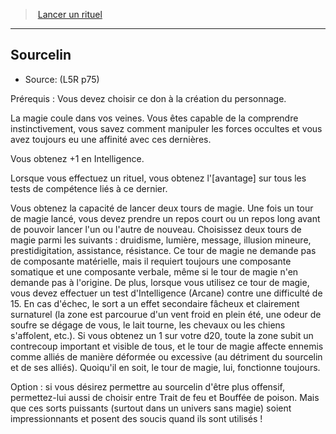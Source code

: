 ﻿---
!Generic
Id: l5r_rituals_hd.md#sourcelin
ParentLink: l5r_rituals_hd.md#lancer-un-rituel
Name: Sourcelin
ParentName: Lancer un rituel
NameLevel: 2
Source: (L5R p75)
Attributes: {}
---
> [Lancer un rituel](hd_l5r_rituals.md)

---

## Sourcelin

- Source: (L5R p75)

Prérequis : Vous devez choisir ce don à la création du personnage.

La magie coule dans vos veines. Vous êtes capable de la comprendre instinctivement, vous savez comment manipuler les forces occultes et vous avez toujours eu une affinité avec ces dernières.

Vous obtenez +1 en Intelligence.

Lorsque vous effectuez un rituel, vous obtenez l'[avantage] sur tous les tests de compétence liés à ce dernier.

Vous obtenez la capacité de lancer deux tours de magie. Une fois un tour de magie lancé, vous devez prendre un repos court ou un repos long avant de pouvoir lancer l'un ou l'autre de nouveau. Choisissez deux tours de magie parmi les suivants : druidisme, lumière, message, illusion mineure, prestidigitation, assistance, résistance. Ce tour de magie ne demande pas de composante matérielle, mais il requiert toujours une composante somatique et une composante verbale, même si le tour de magie n'en demande pas à l'origine. De plus, lorsque vous utilisez ce tour de magie, vous devez effectuer un test d'Intelligence (Arcane) contre une difficulté de 15. En cas d'échec, le sort a un effet secondaire fâcheux et clairement surnaturel (la zone est parcourue d'un vent froid en plein été, une odeur de soufre se dégage de vous, le lait tourne, les chevaux ou les chiens s'affolent, etc.). Si vous obtenez un 1 sur votre d20, toute la zone subit un contrecoup important et visible de tous, et le tour de magie affecte ennemis comme alliés de manière déformée ou excessive (au détriment du sourcelin et de ses alliés). Quoiqu'il en soit, le tour de magie, lui, fonctionne toujours.

Option : si vous désirez permettre au sourcelin d'être plus offensif, permettez-lui aussi de choisir entre Trait de feu et Bouffée de poison. Mais que ces sorts puissants (surtout dans un univers sans magie) soient impressionnants et posent des soucis quand ils sont utilisés !

